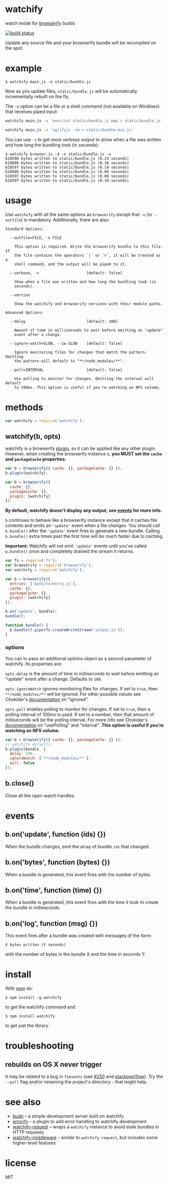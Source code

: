 # watchify

watch mode for [browserify](https://github.com/substack/node-browserify) builds

[![build status](https://secure.travis-ci.org/substack/watchify.png)](http://travis-ci.org/substack/watchify)

Update any source file and your browserify bundle will be recompiled on the
spot.

# example

```
$ watchify main.js -o static/bundle.js
```

Now as you update files, `static/bundle.js` will be automatically
incrementally rebuilt on the fly.

The `-o` option can be a file or a shell command (not available on Windows)
that receives piped input:

``` sh
watchify main.js -o 'exorcist static/bundle.js.map > static/bundle.js' -d
```

``` sh
watchify main.js -o 'uglifyjs -cm > static/bundle.min.js'
```

You can use `-v` to get more verbose output to show when a file was written and how long the bundling took (in seconds):

```
$ watchify browser.js -d -o static/bundle.js -v
610598 bytes written to static/bundle.js (0.23 seconds)
610606 bytes written to static/bundle.js (0.10 seconds)
610597 bytes written to static/bundle.js (0.14 seconds)
610606 bytes written to static/bundle.js (0.08 seconds)
610597 bytes written to static/bundle.js (0.08 seconds)
610597 bytes written to static/bundle.js (0.19 seconds)
```

# usage

Use `watchify` with all the same options as `browserify` except that `-o` (or
`--outfile`) is mandatory. Additionally, there are also:

```
Standard Options:

  --outfile=FILE, -o FILE

    This option is required. Write the browserify bundle to this file. If
    the file contains the operators `|` or `>`, it will be treated as a
    shell command, and the output will be piped to it.

  --verbose, -v                     [default: false]

    Show when a file was written and how long the bundling took (in
    seconds).

  --version

    Show the watchify and browserify versions with their module paths.
```

```
Advanced Options:

  --delay                           [default: 100]

    Amount of time in milliseconds to wait before emitting an "update"
    event after a change.

  --ignore-watch=GLOB, --iw GLOB    [default: false]

    Ignore monitoring files for changes that match the pattern. Omitting
    the pattern will default to "**/node_modules/**".

  --poll=INTERVAL                   [default: false]

    Use polling to monitor for changes. Omitting the interval will default
    to 100ms. This option is useful if you're watching an NFS volume.
```

# methods

``` js
var watchify = require('watchify');
```

## watchify(b, opts)

watchify is a browserify [plugin](https://github.com/substack/node-browserify#bpluginplugin-opts), so it can be applied like any other plugin.
However, when creating the browserify instance `b`, **you MUST set the `cache`
and `packageCache` properties**:

``` js
var b = browserify({ cache: {}, packageCache: {} });
b.plugin(watchify);
```

```js
var b = browserify({
  cache: {},
  packageCache: {},
  plugin: [watchify]
});
```

**By default, watchify doesn't display any output, see [events](https://github.com/substack/watchify#events) for more info.**

`b` continues to behave like a browserify instance except that it caches file
contents and emits an `'update'` event when a file changes. You should call
`b.bundle()` after the `'update'` event fires to generate a new bundle.
Calling `b.bundle()` extra times past the first time will be much faster due
to caching.

**Important:** Watchify will not emit `'update'` events until you've called
`w.bundle()` once and completely drained the stream it returns.

```js
var fs = require('fs');
var browserify = require('browserify');
var watchify = require('watchify');

var b = browserify({
  entries: ['path/to/entry.js'],
  cache: {},
  packageCache: {},
  plugin: [watchify]
});

b.on('update', bundle);
bundle();

function bundle() {
  b.bundle().pipe(fs.createWriteStream('output.js'));
}
```

### options

You can to pass an additional options object as a second parameter of
watchify. Its properties are:

`opts.delay` is the amount of time in milliseconds to wait before emitting
an "update" event after a change. Defaults to `100`.

`opts.ignoreWatch` ignores monitoring files for changes. If set to `true`,
then `**/node_modules/**` will be ignored. For other possible values see
Chokidar's [documentation](https://github.com/paulmillr/chokidar#path-filtering) on "ignored".

`opts.poll` enables polling to monitor for changes. If set to `true`, then
a polling interval of 100ms is used. If set to a number, then that amount of
milliseconds will be the polling interval. For more info see Chokidar's
[documentation](https://github.com/paulmillr/chokidar#performance) on
"usePolling" and "interval".
**This option is useful if you're watching an NFS volume.**

```js
var b = browserify({ cache: {}, packageCache: {} });
// watchify defaults:
b.plugin(bundle, {
  delay: 100,
  ignoreWatch: ['**/node_modules/**'],
  poll: false
});
```

## b.close()

Close all the open watch handles.

# events

## b.on('update', function (ids) {})

When the bundle changes, emit the array of bundle `ids` that changed.

## b.on('bytes', function (bytes) {})

When a bundle is generated, this event fires with the number of bytes.

## b.on('time', function (time) {})

When a bundle is generated, this event fires with the time it took to create the
bundle in milliseconds.

## b.on('log', function (msg) {})

This event fires after a bundle was created with messages of the form:

```
X bytes written (Y seconds)
```

with the number of bytes in the bundle X and the time in seconds Y.

# install

With [npm](https://npmjs.org) do:

```
$ npm install -g watchify
```

to get the watchify command and:

```
$ npm install watchify
```

to get just the library.

# troubleshooting

## rebuilds on OS X never trigger

It may be related to a bug in `fsevents` (see [#250](https://github.com/substack/watchify/issues/205#issuecomment-98672850)
and [stackoverflow](http://stackoverflow.com/questions/26708205/webpack-watch-isnt-compiling-changed-files/28610124#28610124)).
Try the `--poll` flag
and/or renaming the project's directory - that might help.

# see also

- [budo](https://www.npmjs.com/package/budo) – a simple development server built on watchify
- [errorify](https://www.npmjs.com/package/errorify) – a plugin to add error handling to watchify development
- [watchify-request](https://www.npmjs.com/package/watchify-request) – wraps a `watchify` instance to avoid stale bundles in HTTP requests
- [watchify-middleware](https://www.npmjs.com/package/watchify-middleware) – similar to `watchify-request`, but includes some higher-level features

# license

MIT
